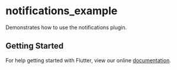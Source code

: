 # notifications_example

Demonstrates how to use the notifications plugin.

## Getting Started

For help getting started with Flutter, view our online
[documentation](https://flutter.io/).

